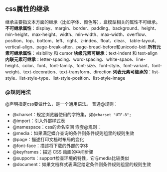 ## css属性的继承
继承主要指文本方面的继承（比如字体、颜色等），盒模型相关的属性不可继承。
**不可继承属性**：display、margin、border、padding、background、height、min-height、max-height、width、min-width、max-width、overflow、position、top、bottom、left、right、z-index、float、clear、 table-layout、vertical-align、page-break-after、page-bread-before和unicode-bidi
**所有元素可继承属性**：visibility 和 cursor
**块级元素可继承**：text-indent 和 text-align
**内联元素可继承**：letter-spacing、word-spacing、white-space、line-height、color、font、font-family、font-size、font-style、font-variant、font-weight、text-decoration、text-transform、direction
**列表元素可继承的**：list-style、list-style-type、list-style-position、list-style-image
### @规则用法
@声明指定css要做什么，是一个通用语法。
普通@规则：
- @charset：规定浏览器使用的字符集，如`@charset "UTF-8";`
- @import：引入外部样式表
- @namespace：css的命名空间
嵌套@规则：
- @media：如果满足媒介查询的条件则条件规则组里的规则生效
- @page：描述打印文档时布局的变化
- @font-face：描述将下载的外部的字体
- @keyframes：描述 CSS 动画的中间步骤 
- @supports：support检查环境的特性，它与media比较类似
- @document：如果文档样式表满足给定条件则条件规则组里的规则生效